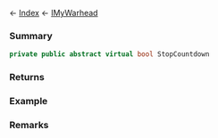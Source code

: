 ← [Index](Api-Index) ← [IMyWarhead](Sandbox.ModAPI.Ingame.IMyWarhead)

### Summary

```csharp
private public abstract virtual bool StopCountdown
```

### Returns

### Example

### Remarks

